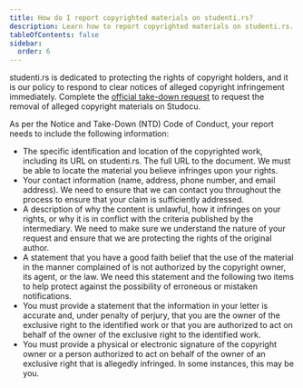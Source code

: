 ```yaml
---
title: How do I report copyrighted materials on studenti.rs?
description: Learn how to report copyrighted materials on studenti.rs.
tableOfContents: false
sidebar:
  order: 6
---
```


studenti.rs is dedicated to protecting the rights of copyright holders, and it is our policy to respond to clear notices of alleged copyright infringement immediately. Complete the [official take-down request](../support/take-down.md) to request the removal of alleged copyright materials on Studocu.

As per the Notice and Take-Down (NTD) Code of Conduct, your report needs to include the following information:

- The specific identification and location of the copyrighted work, including its URL on studenti.rs. The full URL to the document.
  We must be able to locate the material you believe infringes upon your rights.
- Your contact information (name, address, phone number, and email address).
  We need to ensure that we can contact you throughout the process to ensure that your claim is sufficiently addressed.
- A description of why the content is unlawful, how it infringes on your rights, or why it is in conflict with the criteria published by the intermediary.
  We need to make sure we understand the nature of your request and ensure that we are protecting the rights of the original author.
- A statement that you have a good faith belief that the use of the material in the manner complained of is not authorized by the copyright owner, its agent, or the law.
  We need this statement and the following two items to help protect against the possibility of erroneous or mistaken notifications.
- You must provide a statement that the information in your letter is accurate and, under penalty of perjury, that you are the owner of the exclusive right to the identified work or that you are authorized to act on behalf of the owner of the exclusive right to the identified work.
- You must provide a physical or electronic signature of the copyright owner or a person authorized to act on behalf of the owner of an exclusive right that is allegedly infringed. In some instances, this may be you.
